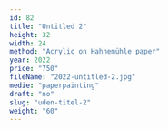 ```yaml
---
id: 82
title: "Untitled 2"
height: 32
width: 24
method: "Acrylic on Hahnemühle paper"
year: 2022
price: "750"
fileName: "2022-untitled-2.jpg"
medie: "paperpainting"
draft: "no"
slug: "uden-titel-2"
weight: "60"
---
```

